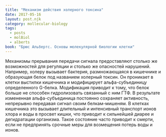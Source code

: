 ```yaml
---
title: "Механизм действия холерного токсина"
date: 2017-05-16
layout: post.njk
category: mollecular-biology
tags:
  - posts
  - molBiol
  - alberts
book: "Брюс Альбертс. Основы молекулярной биологии клетки"
---
```


Механизмы прерывания передачи сигнала предоставляют столько же возможностей для регуляции и столько же опасностей нарушений. Например, холеру вызывает бактерия, размножающаяся в кишечнике и образующая белок под названием холерный токсин. Он проникает в клетки выстилки кишечника и модифицирует альфа-субъединицу определенного G-белка. Модификация приводит к тому, что белок больше не способен гидролизовать связанный с ним ГТФ. В результате измененная альфа-субъединица постоянно сохраняет активность, непрерывно передавая сигнал своим белкам-мишеням. В клетках кишечника это вызывает длительный и интенсивный транспорт ионов хлора и воды в просвет кишки, что приводит к сильнейшей диарее и дегидратации организма. Такое состояние часто приводит к смерти, если не предпринять срочные меры для возмещения потерь воды и ионов.
